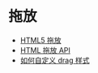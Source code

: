 # 拖放

- [HTML5 拖放](https://www.runoob.com/html/html5-draganddrop.html)
- [HTML 拖放 API](https://developer.mozilla.org/zh-CN/docs/Web/API/HTML_Drag_and_Drop_API)
- [如何自定义 drag 样式](https://segmentfault.com/a/1190000041881296)
